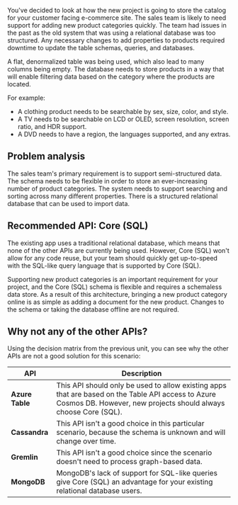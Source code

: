 You've decided to look at how the new project is going to store the catalog for your customer facing e-commerce site. The sales team is likely to need support for adding new product categories quickly. The team had issues in the past as the old system that was using a relational database was too structured. Any necessary changes to add properties to products required downtime to update the table schemas, queries, and databases.

A flat, denormalized table was being used, which also lead to many columns being empty. The database needs to store products in a way that will enable filtering data based on the category where the products are located.

For example:
- A clothing product needs to be searchable by sex, size, color, and style.
- A TV needs to be searchable on LCD or OLED, screen resolution, screen ratio, and HDR support.
- A DVD needs to have a region, the languages supported, and any extras.

## Problem analysis

The sales team's primary requirement is to support semi-structured data. The schema needs to be flexible in order to store an ever-increasing number of product categories. The system needs to support searching and sorting across many different properties. There is a structured relational database that can be used to import data.

## Recommended API: Core (SQL)

The existing app uses a traditional relational database, which means that none of the other APIs are currently being used. However, Core (SQL) won't allow for any code reuse, but your team should quickly get up-to-speed with the SQL-like query language that is supported by Core (SQL).

Supporting new product categories is an important requirement for your project, and the Core (SQL) schema is flexible and requires a schemaless data store. As a result of this architecture, bringing a new product category online is as simple as adding a document for the new product. Changes to the schema or taking the database offline are not required.

## Why not any of the other APIs?

Using the decision matrix from the previous unit, you can see why the other APIs are not a good solution for this scenario:

| API | Description |
|---|---|
| **Azure Table** | This API should only be used to allow existing apps that are based on the Table API access to Azure Cosmos DB. However, new projects should always choose Core (SQL). |
| **Cassandra** | This API isn't a good choice in this particular scenario, because the schema is unknown and will change over time. |
| **Gremlin** | This API isn't a good choice since the scenario  doesn't need to process graph-based data. |
| **MongoDB** | MongoDB's lack of support for SQL-like queries give Core (SQL) an advantage for your existing relational database users. |
